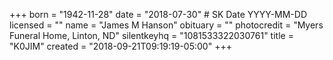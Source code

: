 +++
born = "1942-11-28"
date = "2018-07-30" # SK Date YYYY-MM-DD
licensed = ""
name = "James M Hanson"
obituary = ""
photocredit = "Myers Funeral Home, Linton, ND"
silentkeyhq = "1081533322030761"
title = "K0JIM"
created = "2018-09-21T09:19:19-05:00"
+++
